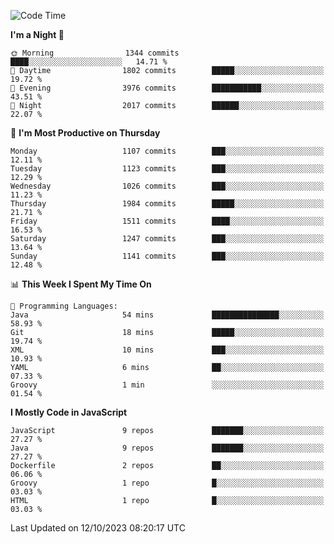 <!--START_SECTION:waka-->
![Code Time](http://img.shields.io/badge/Code%20Time-1%2C313%20hrs%204%20mins-blue)

**I'm a Night 🦉** 

```text
🌞 Morning                1344 commits        ████░░░░░░░░░░░░░░░░░░░░░   14.71 % 
🌆 Daytime                1802 commits        █████░░░░░░░░░░░░░░░░░░░░   19.72 % 
🌃 Evening                3976 commits        ███████████░░░░░░░░░░░░░░   43.51 % 
🌙 Night                  2017 commits        ██████░░░░░░░░░░░░░░░░░░░   22.07 % 
```
📅 **I'm Most Productive on Thursday** 

```text
Monday                   1107 commits        ███░░░░░░░░░░░░░░░░░░░░░░   12.11 % 
Tuesday                  1123 commits        ███░░░░░░░░░░░░░░░░░░░░░░   12.29 % 
Wednesday                1026 commits        ███░░░░░░░░░░░░░░░░░░░░░░   11.23 % 
Thursday                 1984 commits        █████░░░░░░░░░░░░░░░░░░░░   21.71 % 
Friday                   1511 commits        ████░░░░░░░░░░░░░░░░░░░░░   16.53 % 
Saturday                 1247 commits        ███░░░░░░░░░░░░░░░░░░░░░░   13.64 % 
Sunday                   1141 commits        ███░░░░░░░░░░░░░░░░░░░░░░   12.48 % 
```


📊 **This Week I Spent My Time On** 

```text
💬 Programming Languages: 
Java                     54 mins             ███████████████░░░░░░░░░░   58.93 % 
Git                      18 mins             █████░░░░░░░░░░░░░░░░░░░░   19.74 % 
XML                      10 mins             ███░░░░░░░░░░░░░░░░░░░░░░   10.93 % 
YAML                     6 mins              ██░░░░░░░░░░░░░░░░░░░░░░░   07.33 % 
Groovy                   1 min               ░░░░░░░░░░░░░░░░░░░░░░░░░   01.54 % 
```

**I Mostly Code in JavaScript** 

```text
JavaScript               9 repos             ███████░░░░░░░░░░░░░░░░░░   27.27 % 
Java                     9 repos             ███████░░░░░░░░░░░░░░░░░░   27.27 % 
Dockerfile               2 repos             ██░░░░░░░░░░░░░░░░░░░░░░░   06.06 % 
Groovy                   1 repo              █░░░░░░░░░░░░░░░░░░░░░░░░   03.03 % 
HTML                     1 repo              █░░░░░░░░░░░░░░░░░░░░░░░░   03.03 % 
```




 Last Updated on 12/10/2023 08:20:17 UTC
<!--END_SECTION:waka-->
